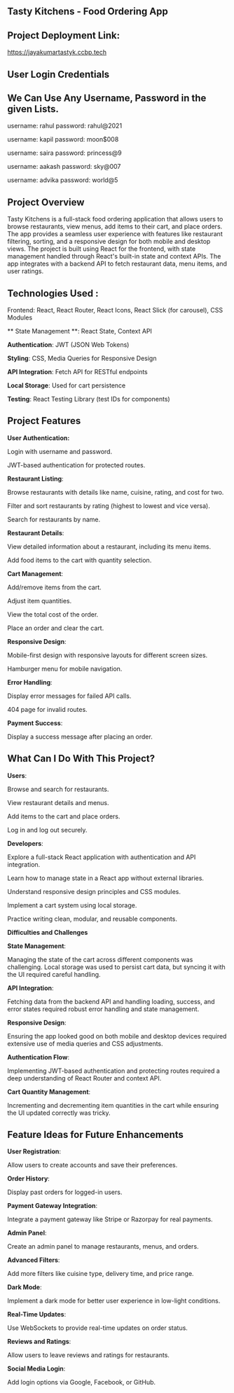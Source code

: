 ## **Tasty Kitchens - Food Ordering App**

## Project Deployment Link: 

https://jayakumartastyk.ccbp.tech

## **User Login Credentials**

## We Can Use Any Username, Password in the given Lists.

 username: rahul
 password: rahul@2021

 username: kapil
 password: moon$008

 username: saira
 password: princess@9

 username: aakash
 password: sky@007

 username: advika
 password: world@5

## Project Overview

Tasty Kitchens is a full-stack food ordering application that allows users to browse restaurants, view menus, add items to their cart, and place orders. The app provides a seamless user experience with features like restaurant filtering, sorting, and a responsive design for both mobile and desktop views. The project is built using React for the frontend, with state management handled through React's built-in state and context APIs. The app integrates with a backend API to fetch restaurant data, menu items, and user ratings.

## Technologies Used :

Frontend: React, React Router, React Icons, React Slick (for carousel), CSS Modules

** State Management **: React State, Context API

**Authentication**: JWT (JSON Web Tokens)

**Styling**: CSS, Media Queries for Responsive Design

**API Integration**: Fetch API for RESTful endpoints

**Local Storage**: Used for cart persistence

**Testing**: React Testing Library (test IDs for components)


## Project Features

**User Authentication:**

Login with username and password.

JWT-based authentication for protected routes.

**Restaurant Listing**:

Browse restaurants with details like name, cuisine, rating, and cost for two.

Filter and sort restaurants by rating (highest to lowest and vice versa).

Search for restaurants by name.

**Restaurant Details**:

View detailed information about a restaurant, including its menu items.

Add food items to the cart with quantity selection.

**Cart Management**:

Add/remove items from the cart.

Adjust item quantities.

View the total cost of the order.

Place an order and clear the cart.

**Responsive Design**:

Mobile-first design with responsive layouts for different screen sizes.

Hamburger menu for mobile navigation.

**Error Handling**:

Display error messages for failed API calls.

404 page for invalid routes.

**Payment Success**:

Display a success message after placing an order.

## What Can I Do With This Project?

**Users**:

Browse and search for restaurants.

View restaurant details and menus.

Add items to the cart and place orders.

Log in and log out securely.

**Developers**:

Explore a full-stack React application with authentication and API integration.

Learn how to manage state in a React app without external libraries.

Understand responsive design principles and CSS modules.

Implement a cart system using local storage.

Practice writing clean, modular, and reusable components.

**Difficulties and Challenges**

**State Management**:

Managing the state of the cart across different components was challenging. Local storage was used to persist cart data, but syncing it with the UI required careful handling.

**API Integration**:

Fetching data from the backend API and handling loading, success, and error states required robust error handling and state management.

**Responsive Design**:

Ensuring the app looked good on both mobile and desktop devices required extensive use of media queries and CSS adjustments.

**Authentication Flow**:

Implementing JWT-based authentication and protecting routes required a deep understanding of React Router and context API.

**Cart Quantity Management**:

Incrementing and decrementing item quantities in the cart while ensuring the UI updated correctly was tricky.

## **Feature Ideas for Future Enhancements**

**User Registration**:

Allow users to create accounts and save their preferences.

**Order History**:

Display past orders for logged-in users.

**Payment Gateway Integration**:

Integrate a payment gateway like Stripe or Razorpay for real payments.

**Admin Panel**:

Create an admin panel to manage restaurants, menus, and orders.

**Advanced Filters**:

Add more filters like cuisine type, delivery time, and price range.

**Dark Mode**:

Implement a dark mode for better user experience in low-light conditions.

**Real-Time Updates**:

Use WebSockets to provide real-time updates on order status.

**Reviews and Ratings**:

Allow users to leave reviews and ratings for restaurants.

**Social Media Login**:

Add login options via Google, Facebook, or GitHub.
